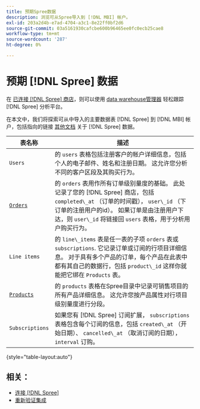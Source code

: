 ```yaml
---
title: 预期Spree数据
description: 浏览可从Spree导入到 [!DNL MBI] 帐户。
exl-id: 203a2d4b-e7ad-4704-a3c1-8e22ff0bf2d6
source-git-commit: 03a5161930cafcbe600b96465ee0fc0ecb25cae8
workflow-type: tm+mt
source-wordcount: '287'
ht-degree: 0%

---
```


# 预期 [!DNL Spree] 数据

在 [已连接 [!DNL Spree] 商店](../../../data-analyst/importing-data/integrations/spree.md)，则可以使用 [data warehouse管理器](../../data-warehouse-mgr/tour-dwm.md) 轻松跟踪 [!DNL Spree] 分析平台。

在本文中，我们将探索可从中导入的主要数据表 [!DNL Spree] 到 [!DNL MBI] 帐户，包括指向的链接 [其他文档](https://guides.spreecommerce.org/developer/addresses.html#address) 关于 [!DNL Spree] 数据。

| **表名称** | **描述** |
|-----|-----|
| `Users` | 的 `users` 表格包括注册客户的帐户详细信息，包括个人的电子邮件、姓名和注册日期。 这允许您分析不同的客户区段及其购买行为。 |
| [`Orders`](https://guides.spreecommerce.org/developer/orders.html#overview) | 的 `orders` 表用作所有订单级别量度的基础。 此处记录了您的 [!DNL Spree] 商店，包括 `completed\_at` （订单的时间戳）， `user\_id` （下订单的注册用户的id）。 如果订单是由注册用户下达，则 `user\_id` 将链接回 `users` 表格，用于分析用户购买行为。 |
| `Line items` | 的 `line\_items` 表是任一表的子项 `orders` 表或 `subscriptions`. 它记录订单或订阅的行项目详细信息。 对于具有多个产品的订单，每个产品在此表中都有其自己的数据行，包括 `product\_id` 这样你就能把它绑在 `Products` 表。 |
| [`Products`](https://guides.spreecommerce.com/developer/products.html#overview) | 的 `products` 表格在Spree目录中记录可销售项目的所有产品详细信息。 这允许您按产品属性对行项目级别量度进行分段。 |
| `Subscriptions` | 如果您有 [!DNL Spree] 订阅扩展， `subscriptions` 表格包含每个订阅的信息，包括 `created\_at` （开始日期）、 `cancelled\_at` （取消订阅的日期）， `interval` 订购。 |

{style=&quot;table-layout:auto&quot;}

## 相关：

* [连接 [!DNL Spree]](../integrations/spree.md)
* [重新验证集成](https://support.magento.com/hc/en-us/articles/360016733151)
